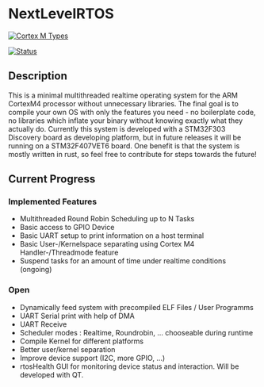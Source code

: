 # NextLevelRTOS

[![Cortex M Types](https://img.shields.io/badge/target-thumbv7em--none--eabihf-green)](https://docs.rust-embedded.org/cortex-m-quickstart/cortex_m_quickstart/) 

[![Status](https://img.shields.io/badge/Status-W.I.P-red)]()


## Description
This is a minimal multithreaded realtime operating system for the ARM CortexM4 processor without unnecessary libraries. The final goal is to compile your own OS with only the features you need - no boilerplate code, no libraries which inflate your binary without knowing exactly what they actually do. 
Currently this system is developed with a STM32F303 Discovery board as developing platform, but in future releases it will be running on a STM32F407VET6 board.
One benefit is that the system is mostly written in rust, so feel free
to contribute for steps towards the future!

## Current Progress

### Implemented Features
* Multithreaded Round Robin Scheduling up to N Tasks
* Basic access to GPIO Device
* Basic UART setup to print information on a host terminal
* Basic User-/Kernelspace separating using Cortex M4 Handler-/Threadmode feature
* Suspend tasks for an amount of time under realtime conditions (ongoing)

### Open
* Dynamically feed system with precompiled ELF Files / User Programms
* UART Serial print with help of DMA
* UART Receive
* Scheduler modes : Realtime, Roundrobin, ... chooseable during runtime
* Compile Kernel for different platforms
* Better user/kernel separation
* Improve device support (I2C, more GPIO, ...)
* rtosHealth GUI for monitoring device status and interaction. Will be
developed with QT.